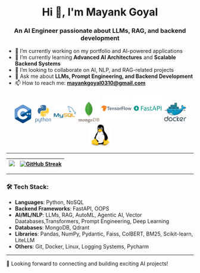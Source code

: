 <h1 align="center">Hi 👋, I'm Mayank Goyal</h1>
<h3 align="center">An AI Engineer passionate about LLMs, RAG, and backend development</h3>

- 🔭 I’m currently working on my portfolio and AI-powered applications  
- 🌱 I’m currently learning **Advanced AI Architectures** and **Scalable Backend Systems**  
- 👯 I’m looking to collaborate on AI, NLP, and RAG-related projects  
- 💬 Ask me about **LLMs, Prompt Engineering, and Backend Development**  
- 📫 How to reach me: **mayankgoyal0310@gmail.com**  

<p align="center">
  <img src="https://raw.githubusercontent.com/devicons/devicon/master/icons/cplusplus/cplusplus-original.svg" alt="cplusplus"  width="50" height="50"/>
  <img src="https://github.com/devicons/devicon/blob/master/icons/python/python-original-wordmark.svg"  width="50" height="50"/>
  <img src="https://github.com/devicons/devicon/blob/master/icons/mysql/mysql-original-wordmark.svg"  width="60" height="60"/>
  <img src="https://github.com/devicons/devicon/blob/master/icons/mongodb/mongodb-original-wordmark.svg"  width="60" height="60"/>
  <img src="https://github.com/devicons/devicon/blob/master/icons/tensorflow/tensorflow-original-wordmark.svg"  width="80" height="80"/>
  <img src="https://github.com/devicons/devicon/blob/master/icons/fastapi/fastapi-original-wordmark.svg"  width="80" height="80"/>
  <img src="https://raw.githubusercontent.com/devicons/devicon/master/icons/docker/docker-original-wordmark.svg" alt="docker"  width="60" height="60"/> 
  <img src="https://raw.githubusercontent.com/devicons/devicon/master/icons/linux/linux-original.svg" alt="linux"  width="60" height="60"/>
</p>

---

|<img src="https://github-readme-stats.vercel.app/api?username=rexa0310&show_icons=true&theme=react"> |[![GitHub Streak](https://streak-stats.demolab.com/?user=rexa0310)](https://git.io/streak-stats) |
|---|---|

---

### 🛠 Tech Stack:
- **Languages**: Python, NoSQL  
- **Backend Frameworks**: FastAPI, OOPS 
- **AI/ML/NLP**: LLMs, RAG, AutoML, Agentic AI, Vector Daatabases,Transformers, Prompt Engineering, Deep Learning  
- **Databases**: MongoDB, Qdrant  
- **Libraries**: Pandas, NumPy, Pydantic, Faiss, ColBERT, BM25, Scikit-learn, LiteLLM  
- **Others**: Git, Docker, Linux, Logging Systems, Pycharm

---

🚀 Looking forward to connecting and building exciting AI projects!  
